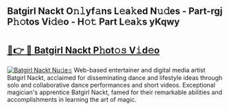 ## Batgirl Nackt O𝚗𝚕yf𝚊ns L𝚎a𝚔ed N𝚞𝚍es - Part-rgj P𝚑𝚘tos Vi𝚍𝚎o - H𝚘𝚝 Part L𝚎a𝚔s yKqwy

# <h2><a href="http://kfbri2.oniu.top/?m=Batgirl+Nackt">🔗👉 🔴 Batgirl Nackt P𝚑ot𝚘𝚜 V𝚒d𝚎o</a></h2>

[![Batgirl Nackt Nu𝚍e𝚜](https://i.imgur.com/0qMVB7G.gif)](http://kfbri2.oniu.top/?m=Batgirl+Nackt)
Web-based entertainer and digital media artist Batgirl Nackt, acclaimed for disseminating dance and lifestyle ideas through solo and collaborative dance performances and short videos. Exceptional magician's apprentice Batgirl Nackt, famed for their remarkable abilities and accomplishments in learning the art of magic.  
